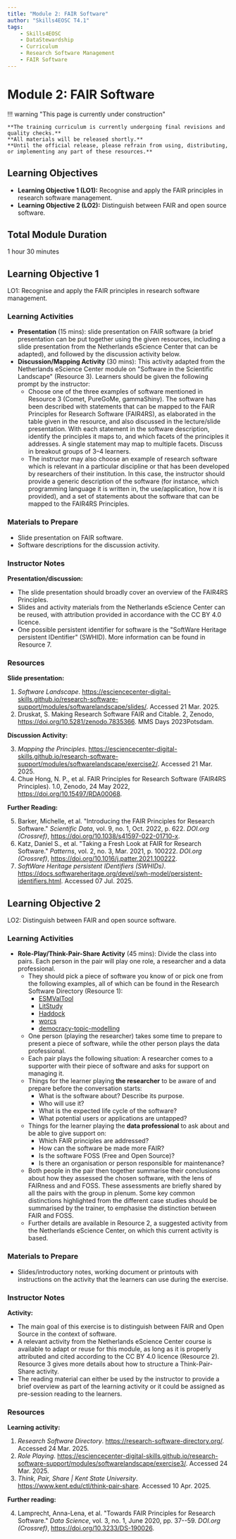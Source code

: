 ```yaml
---
title: "Module 2: FAIR Software"
author: "Skills4EOSC T4.1"
tags:
    - Skills4EOSC
    - DataStewardship
    - Curriculum
    - Research Software Management
    - FAIR Software
---
```


# Module 2: FAIR Software

!!! warning "This page is currently under construction"

    **The training curriculum is currently undergoing final revisions and quality checks.**
    **All materials will be released shortly.**
    **Until the official release, please refrain from using, distributing, or implementing any part of these resources.**


## Learning Objectives

- **Learning Objective 1 (LO1):** Recognise and apply the FAIR principles in research software management.
- **Learning Objective 2 (LO2):** Distinguish between FAIR and open source software.


## Total Module Duration

1 hour 30 minutes


## Learning Objective 1

LO1: Recognise and apply the FAIR principles in research software management.


### Learning Activities

- **Presentation** (15 mins): slide presentation on FAIR software (a brief presentation can be put together using the given resources, including a slide presentation from the Netherlands eScience Center that can be adapted), and followed by the discussion activity below.
- **Discussion/Mapping Activity** (30 mins): This activity adapted from the Netherlands eScience Center module on "Software in the Scientific Landscape" (Resource 3). Learners should be given the following prompt by the instructor:
    - Choose one of the three examples of software mentioned in Resource 3 (Comet, PureGoMe, gammaShiny). The software has been described with statements that can be mapped to the FAIR Principles for Research Software (FAIR4RS), as elaborated in the table given in the resource, and also discussed in the lecture/slide presentation. With each statement in the software description, identify the principles it maps to, and which facets of the principles it addresses. A single statement may map to multiple facets. Discuss in breakout groups of 3&ndash;4 learners.
    - The instructor may also choose an example of research software which is relevant in a particular discipline or that has been developed by researchers of their institution. In this case, the instructor should provide a generic description of the software (for instance, which programming language it is written in, the use/application, how it is provided), and a set of statements about the software that can be mapped to the FAIR4RS Principles.


### Materials to Prepare

- Slide presentation on FAIR software.
- Software descriptions for the discussion activity.


### Instructor Notes

**Presentation/discussion:**

- The slide presentation should broadly cover an overview of the FAIR4RS Principles.
- Slides and activity materials from the Netherlands eScience Center can be reused, with attribution provided in accordance with the CC BY 4.0 licence.
- One possible persistent identifier for software is the "SoftWare Heritage persistent IDentifier" (SWHID). More information can be found in Resource 7.


### Resources

**Slide presentation:**

1. *Software Landscape*. <https://esciencecenter-digital-skills.github.io/research-software-support/modules/softwarelandscape/slides/>. Accessed 21 Mar. 2025.
2. Druskat, S. Making Research Software FAIR and Citable. 2, Zenodo, <https://doi.org/10.5281/zenodo.7835366>. MMS Days 2023Potsdam.

**Discussion Activity:**

3. *Mapping the Principles*. <https://esciencecenter-digital-skills.github.io/research-software-support/modules/softwarelandscape/exercise2/>. Accessed 21 Mar. 2025.
4. Chue Hong, N. P., et al. FAIR Principles for Research Software (FAIR4RS Principles). 1.0, Zenodo, 24 May 2022, <https://doi.org/10.15497/RDA00068>.

**Further Reading:**

5. Barker, Michelle, et al. "Introducing the FAIR Principles for Research Software." *Scientific Data*, vol. 9, no. 1, Oct. 2022, p. 622. *DOI.org (Crossref)*, <https://doi.org/10.1038/s41597-022-01710-x>.
6. Katz, Daniel S., et al. "Taking a Fresh Look at FAIR for Research Software." *Patterns*, vol. 2, no. 3, Mar. 2021, p. 100222. *DOI.org (Crossref)*, <https://doi.org/10.1016/j.patter.2021.100222>.
7. *SoftWare Heritage persistent IDentifiers (SWHIDs)*. <https://docs.softwareheritage.org/devel/swh-model/persistent-identifiers.html>. Accessed 07 Jul. 2025.



## Learning Objective 2

LO2: Distinguish between FAIR and open source software.


### Learning Activities

- **Role-Play/Think-Pair-Share Activity** (45 mins): Divide the class into pairs. Each person in the pair will play one role, a researcher and a data professional.
    - They should pick a piece of software you know of or pick one from the following examples, all of which can be found in the Research Software Directory (Resource 1):
        - [ESMValTool](https://research-software-directory.org/software/esmvaltool)
        - [LitStudy](https://research-software-directory.org/software/litstudy)
        - [Haddock](https://research-software-directory.org/software/haddock3)
        - [worcs](https://cjvanlissa.github.io/worcs/index.html)
        - [democracy-topic-modelling](https://research-software-directory.org/software/democracy-topic-modelling)
    - One person (playing the researcher) takes some time to prepare to present a piece of software, while the other person plays the data professional.
    - Each pair plays the following situation: A researcher comes to a supporter with their piece of software and asks for support on managing it.
    - Things for the learner playing **the researcher** to be aware of and prepare before the conversation starts:
        - What is the software about? Describe its purpose.
        - Who will use it?
        - What is the expected life cycle of the software?
        - What potential users or applications are untapped?
    - Things for the learner playing the **data professional** to ask about and be able to give support on:
        - Which FAIR principles are addressed?
        - How can the software be made more FAIR?
        - Is the software FOSS (Free and Open Source)?
        - Is there an organisation or person responsible for maintenance?
    - Both people in the pair then together summarise their conclusions about how they assessed the chosen software, with the lens of FAIRness and and FOSS. These assessments are briefly shared by all the pairs with the group in plenum. Some key common distinctions highlighted from the different case studies should be summarised by the trainer, to emphasise the distinction between FAIR and FOSS.
    - Further details are available in Resource 2, a suggested activity from the Netherlands eScience Center, on which this current activity is based.


### Materials to Prepare

- Slides/introductory notes, working document or printouts with instructions on the activity that the learners can use during the exercise.


### Instructor Notes

**Activity:**

- The main goal of this exercise is to distinguish between FAIR and Open Source in the context of software.
- A relevant activity from the Netherlands eScience Center course is available to adapt or reuse for this module, as long as it is properly attributed and cited according to the CC BY 4.0 licence (Resource 2). Resource 3 gives more details about how to structure a Think-Pair-Share activity.
- The reading material can either be used by the instructor to provide a brief overview as part of the learning activity or it could be assigned as pre-session reading to the learners.


### Resources

**Learning activity:**

1. *Research Software Directory*. <https://research-software-directory.org/>. Accessed 24 Mar. 2025.
2. *Role Playing*. <https://esciencecenter-digital-skills.github.io/research-software-support/modules/softwarelandscape/exercise3/>. Accessed 24 Mar. 2025.
3. *Think, Pair, Share | Kent State University*. <https://www.kent.edu/ctl/think-pair-share>. Accessed 10 Apr. 2025.

**Further reading:**

4. Lamprecht, Anna-Lena, et al. "Towards FAIR Principles for Research Software." *Data Science*, vol. 3, no. 1, June 2020, pp. 37--59. *DOI.org (Crossref)*, <https://doi.org/10.3233/DS-190026>.
